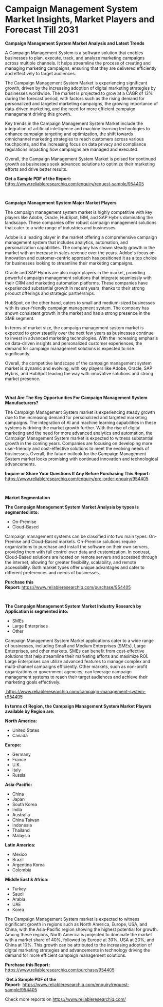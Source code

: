 <p><h1>Campaign Management System Market Insights, Market Players and Forecast Till 2031</h1></p><p><strong>Campaign Management System Market Analysis and Latest Trends</strong></p>
<p><p>A Campaign Management System is a software solution that enables businesses to plan, execute, track, and analyze marketing campaigns across multiple channels. It helps streamline the process of creating and managing marketing campaigns, ensuring that they are delivered efficiently and effectively to target audiences.</p><p>The Campaign Management System Market is experiencing significant growth, driven by the increasing adoption of digital marketing strategies by businesses worldwide. The market is projected to grow at a CAGR of 13% during the forecast period, with factors such as the rising demand for personalized and targeted marketing campaigns, the growing importance of data-driven marketing, and the need for more efficient campaign management driving this growth.</p><p>Key trends in the Campaign Management System Market include the integration of artificial intelligence and machine learning technologies to enhance campaign targeting and optimization, the shift towards omnichannel marketing strategies to reach customers across various touchpoints, and the increasing focus on data privacy and compliance regulations impacting how campaigns are managed and executed.</p><p>Overall, the Campaign Management System Market is poised for continued growth as businesses seek advanced solutions to optimize their marketing efforts and drive better results.</p></p>
<p><strong>Get a Sample PDF of the Report:&nbsp;</strong> <a href="https://www.reliableresearchiq.com/enquiry/request-sample/954405">https://www.reliableresearchiq.com/enquiry/request-sample/954405</a></p>
<p>&nbsp;</p>
<p><strong>Campaign Management System Major Market Players</strong></p>
<p><p>The campaign management system market is highly competitive with key players like Adobe, Oracle, HubSpot, IBM, and SAP Hybris dominating the landscape. These companies offer robust campaign management solutions that cater to a wide range of industries and businesses.</p><p>Adobe is a leading player in the market offering a comprehensive campaign management system that includes analytics, automation, and personalization capabilities. The company has shown steady growth in the market with an increase in sales revenue over the years. Adobe's focus on innovation and customer-centric approach has positioned it as a top choice for businesses looking to streamline their marketing campaigns.</p><p>Oracle and SAP Hybris are also major players in the market, providing powerful campaign management solutions that integrate seamlessly with their CRM and marketing automation platforms. These companies have experienced substantial growth in recent years, thanks to their strong product offerings and strategic partnerships.</p><p>HubSpot, on the other hand, caters to small and medium-sized businesses with its user-friendly campaign management system. The company has shown consistent growth in the market and has a strong presence in the SMB segment.</p><p>In terms of market size, the campaign management system market is expected to grow steadily over the next few years as businesses continue to invest in advanced marketing technologies. With the increasing emphasis on data-driven insights and personalized customer experiences, the demand for campaign management solutions is expected to rise significantly.</p><p>Overall, the competitive landscape of the campaign management system market is dynamic and evolving, with key players like Adobe, Oracle, SAP Hybris, and HubSpot leading the way with innovative solutions and strong market presence.</p></p>
<p>&nbsp;</p>
<p><strong>What Are The Key Opportunities For Campaign Management System Manufacturers?</strong></p>
<p><p>The Campaign Management System market is experiencing steady growth due to the increasing demand for personalized and targeted marketing campaigns. The integration of AI and machine learning capabilities in these systems is driving the market growth further. With the rise of digital marketing and the need for more advanced analytics and automation, the Campaign Management System market is expected to witness substantial growth in the coming years. Companies are focusing on developing more user-friendly and cost-effective solutions to meet the evolving needs of businesses. Overall, the future outlook for the Campaign Management System market looks promising with continued innovation and technological advancements.</p></p>
<p><strong>Inquire or Share Your Questions If Any Before Purchasing This Report:</strong> <a href="https://www.reliableresearchiq.com/enquiry/pre-order-enquiry/954405">https://www.reliableresearchiq.com/enquiry/pre-order-enquiry/954405</a></p>
<p>&nbsp;</p>
<p><strong>Market Segmentation</strong></p>
<p><strong>The Campaign Management System Market Analysis by types is segmented into:</strong></p>
<p><ul><li>On-Premise</li><li>Cloud-Based</li></ul></p>
<p><p>Campaign management systems can be classified into two main types: On-Premise and Cloud-Based markets. On-Premise solutions require organizations to purchase and install the software on their own servers, providing them with full control over data and customization. In contrast, Cloud-Based solutions are hosted on remote servers and accessed through the internet, allowing for greater flexibility, scalability, and remote accessibility. Both market types offer unique advantages and cater to different preferences and needs of businesses.</p></p>
<p><strong>Purchase this Report:&nbsp;</strong><a href="https://www.reliableresearchiq.com/purchase/954405">https://www.reliableresearchiq.com/purchase/954405</a></p>
<p>&nbsp;</p>
<p><strong>The Campaign Management System Market Industry Research by Application is segmented into:</strong></p>
<p><ul><li>SMEs</li><li>Large Enterprises</li><li>Other</li></ul></p>
<p><p>Campaign Management System Market applications cater to a wide range of businesses, including Small and Medium Enterprises (SMEs), Large Enterprises, and other markets. SMEs can benefit from cost-effective solutions that help streamline their marketing efforts and maximize ROI. Large Enterprises can utilize advanced features to manage complex and multi-channel campaigns efficiently. Other markets, such as non-profit organizations or government agencies, can leverage campaign management systems to reach their target audiences and achieve their marketing goals effectively.</p></p>
<p><a href="https://www.reliableresearchiq.com/campaign-management-system-r954405">&nbsp;https://www.reliableresearchiq.com/campaign-management-system-r954405</a></p>
<p><strong>In terms of Region, the Campaign Management System Market Players available by Region are:</strong></p>
<p>
    <p> <strong> North America: </strong>
        <ul>
            <li>United States</li>
            <li>Canada</li>
        </ul>
        </p> 
    <p> <strong> Europe: </strong>
        <ul>
            <li>Germany</li>
            <li>France</li>
            <li>U.K.</li>
            <li>Italy</li>
            <li>Russia</li>
        </ul>
        </p> 
    <p> <strong> Asia-Pacific: </strong>
        <ul>
            <li>China</li>
            <li>Japan</li>
            <li>South Korea</li>
            <li>India</li>
            <li>Australia</li>
            <li>China Taiwan</li>
            <li>Indonesia</li>
            <li>Thailand</li>
            <li>Malaysia</li>
        </ul>
        </p> 
    <p> <strong> Latin America: </strong>
        <ul>
            <li>Mexico</li>
            <li>Brazil</li>
            <li>Argentina Korea</li>
            <li>Colombia</li>
        </ul>
        </p> 
    <p> <strong> Middle East & Africa: </strong>
        <ul>
            <li>Turkey</li>
            <li>Saudi</li>
            <li>Arabia</li>
            <li>UAE</li>
            <li>Korea</li>
        </ul>
    </p>
    </p>
<p><p>The Campaign Management System market is expected to witness significant growth in regions such as North America, Europe, USA, and China, with the Asia-Pacific region showing the highest potential for growth. Among these regions, North America is projected to dominate the market with a market share of 40%, followed by Europe at 30%, USA at 20%, and China at 10%. This growth can be attributed to the increasing adoption of digital marketing strategies and advancements in technology driving the demand for more efficient campaign management solutions.</p></p>
<p><strong>Purchase this Report: </strong><a href="https://www.reliableresearchiq.com/purchase/954405">https://www.reliableresearchiq.com/purchase/954405</a></p>
<p>&nbsp;<strong>Get a Sample PDF of the Report:&nbsp;&nbsp;</strong><a href="https://www.reliableresearchiq.com/enquiry/request-sample/954405">https://www.reliableresearchiq.com/enquiry/request-sample/954405</a></p>
<p><strong></strong></p>
<p>Check more reports on <a href="https://www.reliableresearchiq.com/">https://www.reliableresearchiq.com/</a></p>